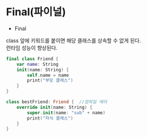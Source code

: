 # Final(파이널)

- Final

class 앞에 키워드를 붙이면 해당 클래스를 상속할 수 없게 된다.<br>
런타임 성능이 향상된다.

```swift
final class Friend {
    var name: String
    init(name: String) {
        self.name = name
        print("부모 클래스")
    }
}

class bestFriend: Friend {  //컴파일 에러
    override init(name: String) {
        super.init(name: "sub" + name)
        print("자식 클래스")
    }
}
```

